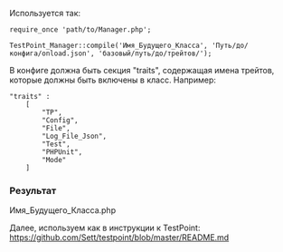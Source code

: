 Используется так:

```
require_once 'path/to/Manager.php';

TestPoint_Manager::compile('Имя_Будущего_Класса', 'Путь/до/конфига/onload.json', 'базовый/путь/до/трейтов/');
```

В конфиге должна быть секция "traits", содержащая имена трейтов, которые должны быть включены в класс. 
Например:

```
"traits" :
    [
        "TP",
        "Config",
        "File",
        "Log_File_Json",
        "Test",
        "PHPUnit",
        "Mode"
    ]
```

### Результат

Имя_Будущего_Класса.php

Далее, используем как в инструкции к TestPoint: https://github.com/Sett/testpoint/blob/master/README.md
